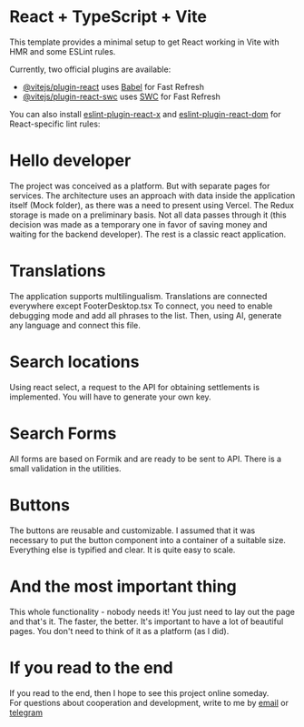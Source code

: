 # React + TypeScript + Vite

This template provides a minimal setup to get React working in Vite with HMR and some ESLint rules.

Currently, two official plugins are available:

- [@vitejs/plugin-react](https://github.com/vitejs/vite-plugin-react/blob/main/packages/plugin-react/README.md) uses [Babel](https://babeljs.io/) for Fast Refresh
- [@vitejs/plugin-react-swc](https://github.com/vitejs/vite-plugin-react-swc) uses [SWC](https://swc.rs/) for Fast Refresh


You can also install [eslint-plugin-react-x](https://github.com/Rel1cx/eslint-react/tree/main/packages/plugins/eslint-plugin-react-x) and [eslint-plugin-react-dom](https://github.com/Rel1cx/eslint-react/tree/main/packages/plugins/eslint-plugin-react-dom) for React-specific lint rules:


# Hello developer 

The project was conceived as a platform. But with separate pages for services.
The architecture uses an approach with data inside the application itself (Mock folder), as there was a need to present using Vercel. The Redux storage is made on a preliminary basis. Not all data passes through it (this decision was made as a temporary one in favor of saving money and waiting for the backend developer).
The rest is a classic react application.

# Translations
The application supports multilingualism. Translations are connected everywhere except FooterDesktop.tsx
To connect, you need to enable debugging mode and add all phrases to the list. Then, using AI, generate any language and connect this file.
# Search locations
Using react select, a request to the API for obtaining settlements is implemented. You will have to generate your own key.
# Search Forms
All forms are based on Formik and are ready to be sent to API. There is a small validation in the utilities.
# Buttons
The buttons are reusable and customizable. I assumed that it was necessary to put the button component into a container of a suitable size. Everything else is typified and clear. It is quite easy to scale.
# And the most important thing
This whole functionality - nobody needs it! You just need to lay out the page and that's it. The faster, the better. It's important to have a lot of beautiful pages. You don't need to think of it as a platform (as I did).
# If you read to the end
If you read to the end, then I hope to see this project online someday.  
For questions about cooperation and development, write to me by [email](mailto:sendega89@gmail.com)
or [telegram]((https://t.me/@sendMikhailo))
